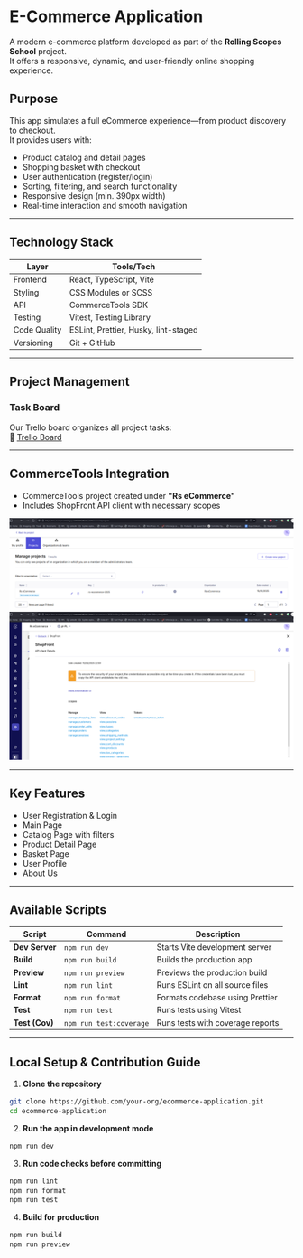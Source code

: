 #  E-Commerce Application

A modern e-commerce platform developed as part of the **Rolling Scopes School** project.  
It offers a responsive, dynamic, and user-friendly online shopping experience.

##  Purpose

This app simulates a full eCommerce experience—from product discovery to checkout.  
It provides users with:

- Product catalog and detail pages
- Shopping basket with checkout
- User authentication (register/login)
- Sorting, filtering, and search functionality
- Responsive design (min. 390px width)
- Real-time interaction and smooth navigation

---

##  Technology Stack

| Layer       | Tools/Tech                            |
|-------------|----------------------------------------|
| Frontend    | React, TypeScript, Vite                |
| Styling     | CSS Modules or SCSS                    |
| API         | CommerceTools SDK                      |
| Testing     | Vitest, Testing Library                |
| Code Quality| ESLint, Prettier, Husky, lint-staged   |
| Versioning  | Git + GitHub                           |

---

##  Project Management

###  Task Board

Our Trello board organizes all project tasks:  
🔗 [Trello Board](https://trello.com/invite/b/682645cdc3926b174cfbce59/ATTI38de715cf2f853418c6eb3a515182df3DE372C23/ecommerce-application)

---

##  CommerceTools Integration

- CommerceTools project created under **"Rs eCommerce"**
- Includes ShopFront API client with necessary scopes

![CommerceTools Project](docs/img.png)  
![API Client](docs/img_1.png)

---

## Key Features

-  User Registration & Login
-  Main Page
-  Catalog Page with filters
-  Product Detail Page
-  Basket Page
-  User Profile
-  About Us

---

## Available Scripts

| Script       | Command                | Description                                      |
|--------------|------------------------|--------------------------------------------------|
| **Dev Server** | `npm run dev`           | Starts Vite development server                   |
| **Build**     | `npm run build`         | Builds the production app                        |
| **Preview**   | `npm run preview`       | Previews the production build                    |
| **Lint**      | `npm run lint`          | Runs ESLint on all source files                  |
| **Format**    | `npm run format`        | Formats codebase using Prettier                  |
| **Test**      | `npm run test`          | Runs tests using Vitest                          |
| **Test (Cov)**| `npm run test:coverage` | Runs tests with coverage reports                 |

---

## Local Setup & Contribution Guide

1. **Clone the repository**

```bash
git clone https://github.com/your-org/ecommerce-application.git
cd ecommerce-application
```
2. **Run the app in development mode**
```bash
npm run dev
```

3. **Run code checks before committing**
```bash
npm run lint
npm run format
npm run test
```

4. **Build for production**
```bash
npm run build
npm run preview
```